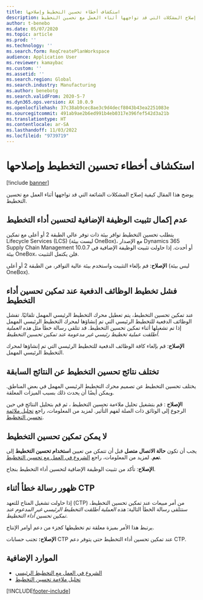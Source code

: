 ```yaml
---
title: استكشاف أخطاء تحسين التخطيط وإصلاحها
description: يوضح هذا المقال كيفية إصلاح المشكلات التي قد تواجهها أثناء العمل مع تحسين التخطيط.
author: t-benebo
ms.date: 05/07/2020
ms.topic: article
ms.prod: ''
ms.technology: ''
ms.search.form: ReqCreatePlanWorkspace
audience: Application User
ms.reviewer: kamaybac
ms.custom: ''
ms.assetid: ''
ms.search.region: Global
ms.search.industry: Manufacturing
ms.author: benebotg
ms.search.validFrom: 2020-5-7
ms.dyn365.ops.version: AX 10.0.9
ms.openlocfilehash: 37c38ab9cec8ae3c9d4decf8043b43ea2251083e
ms.sourcegitcommit: 491ab9ae2b6ed991b4eb0317e396fef542d3a21b
ms.translationtype: HT
ms.contentlocale: ar-SA
ms.lasthandoff: 11/03/2022
ms.locfileid: "9739719"
---
```

# <a name="troubleshoot-planning-optimization"></a>استكشاف أخطاء تحسين التخطيط وإصلاحها 

[!include [banner](../../includes/banner.md)]

يوضح هذا المقال كيفية إصلاح المشكلات الشائعة التي قد تواجهها أثناء العمل مع تحسين التخطيط.

## <a name="installation-of-the-planning-optimization-add-in-doesnt-complete"></a>عدم إكمال تثبيت الوظيفة الإضافية لتحسين أداء التخطيط

يتطلب تحسين التخطيط توافر بيئة ذات توفر عالي الطبقة 2 أو أعلى مع تمكين Lifecycle Services (LCS) (ليست بيئة OneBox)، مع الإصدار Dynamics 365 Supply Chain Management 10.0.7 أو أحدث. إذا حاولت تثبيت الوظيفة الإضافية في بيئة OneBox، فلن يكتمل التثبيت.

**الإصلاح**: قم بإلغاء التثبيت واستخدم بيئة عالية التوافر، من الطبقة 2 أو أعلى (ليس بيئة OneBox).

## <a name="planning-of-batch-jobs-fails-when-planning-optimization-is-enabled"></a>فشل تخطيط الوظائف الدفعية عند تمكين تحسين أداء التخطيط

عند تمكين تحسين التخطيط، يتم تعطيل محرك التخطيط الرئيسي المهمل تلقائيًا. تفشل الوظائف الدفعية للتخطيط الرئيسي التي تم إنشاؤها لمحرك التخطيط الرئيسي المهمل إذا تم تشغيلها أثناء تمكين تحسين التخطيط. قد تتلقي رسالة خطأ مثل *هذه العملية أطلقت عملية تخطيط رئيسي غير مدعومة عند تمكين تحسين التخطيط*.

**الإصلاح**: قم بإلغاء كافة الوظائف الدفعية للتخطيط الرئيسي التي تم إنشاؤها لمحرك التخطيط الرئيسي المهمل.

## <a name="planning-optimization-results-are-different-from-earlier-results"></a>تختلف نتائج تحسين التخطيط عن النتائج السابقة

يختلف تحسين التخطيط عن تصميم محرك التخطيط الرئيسي المهمل في بعض المناطق. ويمكن أيضًا أن يحدث ذلك بسبب الميزات المعلقة.

**الإصلاح** : قم بتشغيل تحليل ملاءمة تحسين التخطيط ، ثم قم بتحليل النتائج في حين الرجوع إلى الوثائق ذات الصلة لفهم التأثير. لمزيد من المعلومات، راجع [تحليل ملائمة تحسين التخطيط](planning-optimization-fit-analysis.md).

## <a name="cant-enable-planning-optimization"></a>لا يمكن تمكين تحسين التخطيط

يجب أن تكون **حالة الاتصال** **متصل** قبل أن تتمكن من تعيين **استخدام تحسين التخطيط** إلى **نعم**. لمزيد من المعلومات، راجع [الشروع في العمل مع تحسين التخطيط](get-started.md).

**الإصلاح**: تأكد من تثبيت الوظيفة الإضافية لتحسين أداء التخطيط بنجاح.

## <a name="error-message-is-shown-during-ctp"></a>ظهور رسالة خطأ أثناء CTP

إذا حاولت تشغيل المتاح للتعهد (CTP) من أمر مبيعات عند تمكين تحسين التخطيط، ستتلقى رسالة الخطأ التالية: *هذه العملية أطلقت التخطيط الرئيسي غير المدعوم عند تمكين تحسين أداء التخطيط*.

يرتبط هذا الأمر بميزة معلقة تم تخطيطها كجزء من دعم أوامر الإنتاج.

**الإصلاح:** تجنب حسابات CTP عند تمكين تحسين أداء التخطيط حتى يتوفر دعم CTP.

## <a name="additional-resources"></a>الموارد الإضافية

- [الشروع في العمل مع التخطيط الرئيسي](get-started.md)
- [تحليل ملاءمة تحسين التخطيط](planning-optimization-fit-analysis.md)


[!INCLUDE[footer-include](../../../includes/footer-banner.md)]